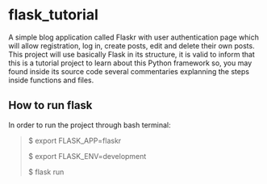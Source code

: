 # flask_tutorial

A simple blog application called Flaskr with user authentication page which will allow registration, log in,
create posts, edit and delete their own posts. This project will use basically Flask in its structure, it is valid to 
inform that this is a tutorial project to learn about this Python framework so, you may found inside its source code
several commentaries explanning the steps inside functions and files.

## How to run flask

In order to run the project through bash terminal:

> $ export FLASK_APP=flaskr 
> 
> $ export FLASK_ENV=development
> 
> $ flask run
